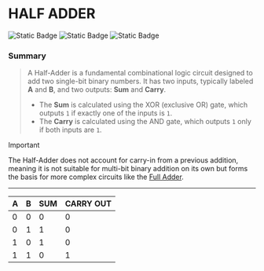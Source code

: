 # HALF ADDER
![Static Badge](https://img.shields.io/badge/IN-1_BIT-blue)
![Static Badge](https://img.shields.io/badge/OUT-1_BIT-blue)
![Static Badge](https://img.shields.io/badge/CARRY-1_BIT-blue)


### Summary
> A Half-Adder is a fundamental combinational logic circuit designed to add two single-bit binary numbers. It has two inputs, typically labeled **A** and **B**, and two outputs: **Sum** and **Carry**.
> - The **Sum** is calculated using the XOR (exclusive OR) gate, which outputs `1` if exactly one of the inputs is `1`.
> - The **Carry** is calculated using the AND gate, which outputs `1` only if both inputs are `1`.  

> [!IMPORTANT]
> The Half-Adder does not account for carry-in from a previous addition, meaning it is not suitable for multi-bit binary addition on its own but forms the basis for more complex circuits like the [Full Adder](../FULL_ADDER ).

---
<div align="center">

| **A** | **B** | **SUM** | **CARRY OUT** |
|-------|-------|---------|---------------|
| 0     | 0     | 0       | 0             |
| 0     | 1     | 1       | 0             |
| 1     | 0     | 1       | 0             |
| 1     | 1     | 0       | 1             |

</div>